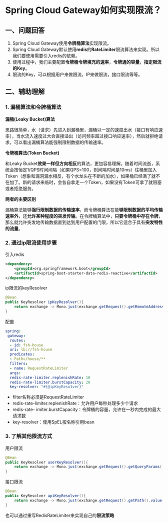 # Spring Cloud Gateway如何实现限流？

## 一、问题回答

1. Spring Cloud Gateway使用**令牌桶算法**实现限流。
2. Spring Cloud Gateway默认使用**redis**的**RateLimiter**限流算法来实现。所以我们要使用需要引入redis的依赖。
3. 使用过程中，我们主要配置**令牌桶令牌填充的速率**，**令牌通的容量**，**指定限流的Key**。
4. 限流的Key，可以根据用户来做限流，IP来做限流，接口限流等等。

## 二、辅助理解

### 1. 漏桶算法和令牌桶算法

**漏桶(Leaky Bucket)算法**

思路很简单，水（请求）先进入到漏桶里，漏桶以一定的速度出水（接口有响应速率），当水流入速度过大会直接溢出（访问频率超过接口响应速率），然后就拒绝请求，可以看出漏桶算法能强制限制数据的传输速率。

**令牌桶算法(Token Bucket)**

和Leaky Bucket**效果一样但方向相反**的算法，更加容易理解。随着时间流逝，系统会按恒定1/QPS时间间隔（如果QPS=100，则间隔时间是10ms）往桶里加入Token（想象和漏洞漏水相反，有个水龙头在不断的加水），如果桶已经满了就不在加了。新的请求来临时，会各自拿走一个Token，如果没有Token可拿了就阻塞或者拒绝服务。

**两者的主要区别**

漏桶算法能够**强行限制数据的传输速率**，而令牌桶算法在能**够限制数据的平均传输速率外**，还**允许某种程度的突发传输**。在令牌桶算法中，**只要令牌桶中存在令牌**，那么就允许突发地传输数据直到达到用户配置的门限，所以它适合于具有**突发特性的流量**。

### 2. 通过ip限流使用步骤

引入redis

```xml
<dependency>
    <groupId>org.springframework.boot</groupId>
    <artifactId>spring-boot-starter-data-redis-reactive</artifactId>
</dependency>
```

ip限流的keyResolver

```java
@Bean
public KeyResolver ipKeyResolver(){
    return exchange -> Mono.just(exchange.getRequest().getRemoteAddress().getHostName());
}
```

配置

```yaml
spring:
 gateway:
  routes:
  - id: fsh-house
  uri: lb://fsh-house
  predicates:
  - Path=/house/**
  filters:
  - name: RequestRateLimiter
  args:
  redis-rate-limiter.replenishRate: 10
  redis-rate-limiter.burstCapacity: 20
  key-resolver: "#{@ipKeyReso1ver}"
```

- filter名称必须是RequestRateLimiter
- redis-rate-limiter.replenishRate：允许用户每秒处理多少个请求
- redis-rate- imiter.burstCapacity：令牌桶的容量，允许在一秒内完成的最大请求数
-  key-resolver：使用SpEL按名称引用bean

### 3. 了解其他限流方式

用户限流

```java 
@Bean
public KeyResolver userKeyResolver(){
    return exchange -> Mono.just(exchange.getRequest().getQueryParams().getFirst("userId"));
}
```

接口限流

```java 
@Bean
public KeyResolver apiKeyResolver(){
    return exchange -> Mono.just(exchange.getRequest().getPath().value());
}
```

也可以通过重写RedisRateLimiter来实现自己的**限流策略**